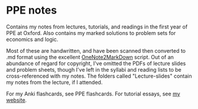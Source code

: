 # PPE notes
Contains my notes from lectures, tutorials, and readings in the first year of PPE at Oxford. Also contains my marked solutions to problem sets for economics and logic.

Most of these are handwritten, and have been scanned then converted to .md format using the excellent [OneNote2MarkDown](https://github.com/theohbrothers/ConvertOneNote2MarkDown) script. Out of an abundance of regard for copyright, I've omitted the PDFs of lecture slides and problem sheets, though I've left in the syllabi and reading lists to be cross-referenced with my notes. The folders called "Lecture-slides" contain my notes from the lecture, if I attended.

For my Anki flashcards, see PPE flashcards. For tutorial essays, see [my website](https://rohanselvaradov.netlify.app/academic). 
